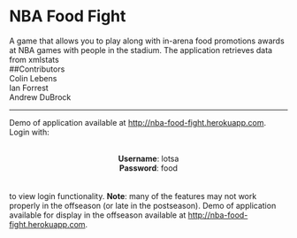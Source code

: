 NBA Food Fight
=================

A game that allows you to play along with in-arena food promotions awards at NBA games with people in the stadium. The application retrieves data from xmlstats
<br />
##Contributors
<br />
Colin Lebens<br />
Ian Forrest<br />
Andrew DuBrock<br />

-------


Demo of application available at <a href="http://nba-food-fight.herokuapp.com">http://nba-food-fight.herokuapp.com</a>. Login with:  <br /><br /> <div style="text-align:center"> **Username**: lotsa<br /> **Password**: food </div> <br /><br /> to view login functionality.
**Note**: many of the features may not work properly in the offseason (or late in the postseason). Demo of application available for display in the offseason available at <a href="http://nba-food-fight.herokuapp.com">http://nba-food-fight.herokuapp.com</a>. 
